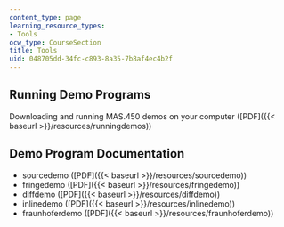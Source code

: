 ```yaml
---
content_type: page
learning_resource_types:
- Tools
ocw_type: CourseSection
title: Tools
uid: 048705dd-34fc-c893-8a35-7b8af4ec4b2f
---
```


Running Demo Programs
---------------------

Downloading and running MAS.450 demos on your computer ([PDF]({{< baseurl >}}/resources/runningdemos))

Demo Program Documentation
--------------------------

*   sourcedemo ([PDF]({{< baseurl >}}/resources/sourcedemo))
*   fringedemo ([PDF]({{< baseurl >}}/resources/fringedemo))
*   diffdemo ([PDF]({{< baseurl >}}/resources/diffdemo))
*   inlinedemo ([PDF]({{< baseurl >}}/resources/inlinedemo))
*   fraunhoferdemo ([PDF]({{< baseurl >}}/resources/fraunhoferdemo))